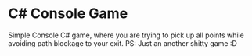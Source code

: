# C# Console Game
Simple Console C# game, where you are trying to pick up all points while avoiding path blockage to your exit.
PS: Just an another shitty game :D
